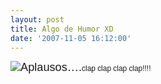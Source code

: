 ```yaml
---
layout: post
title: Algo de Humor XD
date: '2007-11-05 16:12:00'
---
```



[![](http://bp2.blogger.com/_WLj4OeHg5Rg/Ry-VaFcNhYI/AAAAAAAAAHc/i5C9MmcIszU/s400/ecu_mujeres.jpg)](http://bp2.blogger.com/_WLj4OeHg5Rg/Ry-VaFcNhYI/AAAAAAAAAHc/i5C9MmcIszU/s1600-h/ecu_mujeres.jpg)<span style="font-family: arial;"><span style="font-size:130%;">Aplausos….</span><span style="font-size:85%;">clap clap clap clap!!!!</span></span>


